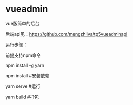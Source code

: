 # vueadmin
vue版简单的后台

后端api见：https://github.com/mengzhilva/tp5vueadminapi

运行步骤：

前提支持npm命令

npm install -g yarn

npm install #安装依赖

yarn serve #运行

yarn build #打包
